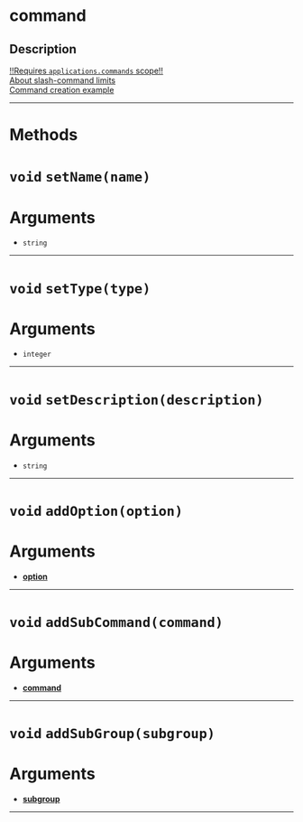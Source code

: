 # command


Description
---
[!!Requires `applications.commands` scope!!](https://discord.com/developers/docs/interactions/slash-commands#authorizing-your-application)  
[About slash-command limits](https://discord.com/developers/docs/interactions/slash-commands#a-quick-note-on-limits)  
[Command creation example](https://github.com/devonium/gm-discordAPI/blob/doc/examples.md#command-creation-example)  


---
# Methods
# `void` `setName(name)`
# Arguments
* `string` 

---
# `void` `setType(type)`
# Arguments
* `integer` 

---
# `void` `setDescription(description)`
# Arguments
* `string` 

---
# `void` `addOption(option)`
# Arguments
* **[option](https://github.com/devonium/gm-discordAPI/blob/doc/option.md#option)** 

---
# `void` `addSubCommand(command)`
# Arguments
* **[command](https://github.com/devonium/gm-discordAPI/blob/doc/command.md#command)** 

---
# `void` `addSubGroup(subgroup)`
# Arguments
* **[subgroup](https://github.com/devonium/gm-discordAPI/blob/doc/subgroup.md#subgroup)** 

---
